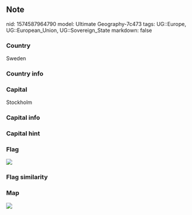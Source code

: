 ## Note
nid: 1574587964790
model: Ultimate Geography-7c473
tags: UG::Europe, UG::European_Union, UG::Sovereign_State
markdown: false

### Country
Sweden

### Country info


### Capital
Stockholm

### Capital info


### Capital hint


### Flag
<img src="ug-flag-sweden.svg">

### Flag similarity


### Map
<img src="ug-map-sweden.png">
